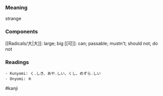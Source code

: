 ### Meaning

strange

### Components

[[Radicals/大|大]]: large; big [[可]]: can; passable; mustn't; should not; do not

### Readings

```
- Kunyomi: く.しき、あや.しい、くし、めずら.しい
- Onyomi: キ
```

#kanji